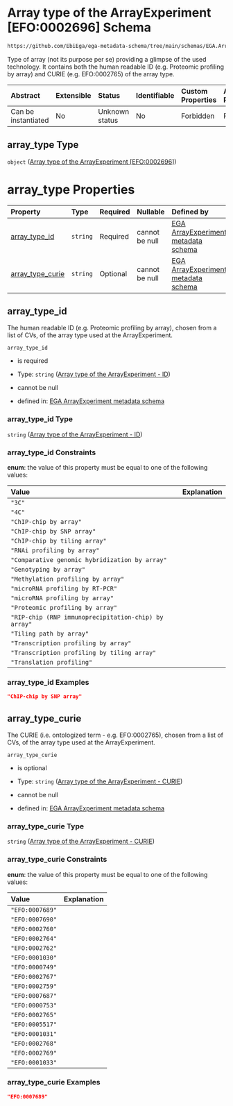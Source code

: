 # Array type of the ArrayExperiment \[EFO:0002696] Schema

```txt
https://github.com/EbiEga/ega-metadata-schema/tree/main/schemas/EGA.ArrayExperiment.json#/properties/array_type
```

Type of array (not its purpose per se) providing a glimpse of the used technology. It contains both the human readable ID (e.g. Proteomic profiling by array) and CURIE (e.g. EFO:0002765) of the array type.

| Abstract            | Extensible | Status         | Identifiable | Custom Properties | Additional Properties | Access Restrictions | Defined In                                                                          |
| :------------------ | :--------- | :------------- | :----------- | :---------------- | :-------------------- | :------------------ | :---------------------------------------------------------------------------------- |
| Can be instantiated | No         | Unknown status | No           | Forbidden         | Forbidden             | none                | [EGA.ArrayExperiment.json*](../out/EGA.ArrayExperiment.json "open original schema") |

## array_type Type

`object` ([Array type of the ArrayExperiment \[EFO:0002696\]](ega-1-properties-array-type-of-the-arrayexperiment-efo0002696.md))

# array_type Properties

| Property                              | Type     | Required | Nullable       | Defined by                                                                                                                                                                                                                                                                                                 |
| :------------------------------------ | :------- | :------- | :------------- | :--------------------------------------------------------------------------------------------------------------------------------------------------------------------------------------------------------------------------------------------------------------------------------------------------------- |
| [array_type_id](#array_type_id)       | `string` | Required | cannot be null | [EGA ArrayExperiment metadata schema](ega-1-properties-array-type-of-the-arrayexperiment-efo0002696-properties-array-type-of-the-arrayexperiment---id.md "https://github.com/EbiEga/ega-metadata-schema/tree/main/schemas/EGA.ArrayExperiment.json#/properties/array_type/properties/array_type_id")       |
| [array_type_curie](#array_type_curie) | `string` | Optional | cannot be null | [EGA ArrayExperiment metadata schema](ega-1-properties-array-type-of-the-arrayexperiment-efo0002696-properties-array-type-of-the-arrayexperiment---curie.md "https://github.com/EbiEga/ega-metadata-schema/tree/main/schemas/EGA.ArrayExperiment.json#/properties/array_type/properties/array_type_curie") |

## array_type_id

The human readable ID (e.g. Proteomic profiling by array), chosen from a list of CVs, of the array type used at the ArrayExperiment.

`array_type_id`

*   is required

*   Type: `string` ([Array type of the ArrayExperiment - ID](ega-1-properties-array-type-of-the-arrayexperiment-efo0002696-properties-array-type-of-the-arrayexperiment---id.md))

*   cannot be null

*   defined in: [EGA ArrayExperiment metadata schema](ega-1-properties-array-type-of-the-arrayexperiment-efo0002696-properties-array-type-of-the-arrayexperiment---id.md "https://github.com/EbiEga/ega-metadata-schema/tree/main/schemas/EGA.ArrayExperiment.json#/properties/array_type/properties/array_type_id")

### array_type_id Type

`string` ([Array type of the ArrayExperiment - ID](ega-1-properties-array-type-of-the-arrayexperiment-efo0002696-properties-array-type-of-the-arrayexperiment---id.md))

### array_type_id Constraints

**enum**: the value of this property must be equal to one of the following values:

| Value                                                | Explanation |
| :--------------------------------------------------- | :---------- |
| `"3C"`                                               |             |
| `"4C"`                                               |             |
| `"ChIP-chip by array"`                               |             |
| `"ChIP-chip by SNP array"`                           |             |
| `"ChIP-chip by tiling array"`                        |             |
| `"RNAi profiling by array"`                          |             |
| `"Comparative genomic hybridization by array"`       |             |
| `"Genotyping by array"`                              |             |
| `"Methylation profiling by array"`                   |             |
| `"microRNA profiling by RT-PCR"`                     |             |
| `"microRNA profiling by array"`                      |             |
| `"Proteomic profiling by array"`                     |             |
| `"RIP-chip (RNP immunoprecipitation-chip) by array"` |             |
| `"Tiling path by array"`                             |             |
| `"Transcription profiling by array"`                 |             |
| `"Transcription profiling by tiling array"`          |             |
| `"Translation profiling"`                            |             |

### array_type_id Examples

```json
"ChIP-chip by SNP array"
```

## array_type_curie

The CURIE (i.e. ontologized term - e.g. EFO:0002765), chosen from a list of CVs, of the array type used at the ArrayExperiment.

`array_type_curie`

*   is optional

*   Type: `string` ([Array type of the ArrayExperiment - CURIE](ega-1-properties-array-type-of-the-arrayexperiment-efo0002696-properties-array-type-of-the-arrayexperiment---curie.md))

*   cannot be null

*   defined in: [EGA ArrayExperiment metadata schema](ega-1-properties-array-type-of-the-arrayexperiment-efo0002696-properties-array-type-of-the-arrayexperiment---curie.md "https://github.com/EbiEga/ega-metadata-schema/tree/main/schemas/EGA.ArrayExperiment.json#/properties/array_type/properties/array_type_curie")

### array_type_curie Type

`string` ([Array type of the ArrayExperiment - CURIE](ega-1-properties-array-type-of-the-arrayexperiment-efo0002696-properties-array-type-of-the-arrayexperiment---curie.md))

### array_type_curie Constraints

**enum**: the value of this property must be equal to one of the following values:

| Value           | Explanation |
| :-------------- | :---------- |
| `"EFO:0007689"` |             |
| `"EFO:0007690"` |             |
| `"EFO:0002760"` |             |
| `"EFO:0002764"` |             |
| `"EFO:0002762"` |             |
| `"EFO:0001030"` |             |
| `"EFO:0000749"` |             |
| `"EFO:0002767"` |             |
| `"EFO:0002759"` |             |
| `"EFO:0007687"` |             |
| `"EFO:0000753"` |             |
| `"EFO:0002765"` |             |
| `"EFO:0005517"` |             |
| `"EFO:0001031"` |             |
| `"EFO:0002768"` |             |
| `"EFO:0002769"` |             |
| `"EFO:0001033"` |             |

### array_type_curie Examples

```json
"EFO:0007689"
```
